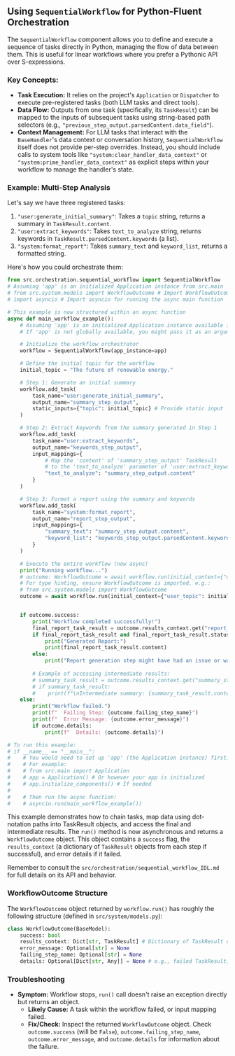 ## Using `SequentialWorkflow` for Python-Fluent Orchestration

The `SequentialWorkflow` component allows you to define and execute a sequence of tasks directly in Python, managing the flow of data between them. This is useful for linear workflows where you prefer a Pythonic API over S-expressions.

### Key Concepts:

*   **Task Execution:** It relies on the project's `Application` or `Dispatcher` to execute pre-registered tasks (both LLM tasks and direct tools).
*   **Data Flow:** Outputs from one task (specifically, its `TaskResult`) can be mapped to the inputs of subsequent tasks using string-based path selectors (e.g., `"previous_step_output.parsedContent.data_field"`).
*   **Context Management:** For LLM tasks that interact with the `BaseHandler`'s data context or conversation history, `SequentialWorkflow` itself does not provide per-step overrides. Instead, you should include calls to system tools like `"system:clear_handler_data_context"` or `"system:prime_handler_data_context"` as explicit steps within your workflow to manage the handler's state.

### Example: Multi-Step Analysis

Let's say we have three registered tasks:
1.  `"user:generate_initial_summary"`: Takes a `topic` string, returns a summary in `TaskResult.content`.
2.  `"user:extract_keywords"`: Takes `text_to_analyze` string, returns keywords in `TaskResult.parsedContent.keywords` (a list).
3.  `"system:format_report"`: Takes `summary_text` and `keyword_list`, returns a formatted string.

Here's how you could orchestrate them:

```python
from src.orchestration.sequential_workflow import SequentialWorkflow
# Assuming 'app' is an initialized Application instance from src.main
# from src.system.models import WorkflowOutcome # Import WorkflowOutcome
# import asyncio # Import asyncio for running the async main function

# This example is now structured within an async function
async def main_workflow_example():
    # Assuming 'app' is an initialized Application instance available in this scope
    # If 'app' is not globally available, you might pass it as an argument to main_workflow_example

    # Initialize the workflow orchestrator
    workflow = SequentialWorkflow(app_instance=app)

    # Define the initial topic for the workflow
    initial_topic = "The future of renewable energy."

    # Step 1: Generate an initial summary
    workflow.add_task(
        task_name="user:generate_initial_summary",
        output_name="summary_step_output",
        static_inputs={"topic": initial_topic} # Provide static input
    )

    # Step 2: Extract keywords from the summary generated in Step 1
    workflow.add_task(
        task_name="user:extract_keywords",
        output_name="keywords_step_output",
        input_mappings={
            # Map the 'content' of 'summary_step_output' TaskResult
            # to the 'text_to_analyze' parameter of 'user:extract_keywords'
            "text_to_analyze": "summary_step_output.content"
        }
    )

    # Step 3: Format a report using the summary and keywords
    workflow.add_task(
        task_name="system:format_report",
        output_name="report_step_output",
        input_mappings={
            "summary_text": "summary_step_output.content",
            "keyword_list": "keywords_step_output.parsedContent.keywords"
        }
    )

    # Execute the entire workflow (now async)
    print("Running workflow...")
    # outcome: WorkflowOutcome = await workflow.run(initial_context={"user_topic": initial_topic})
    # For type hinting, ensure WorkflowOutcome is imported, e.g.:
    # from src.system.models import WorkflowOutcome
    outcome = await workflow.run(initial_context={"user_topic": initial_topic})


    if outcome.success:
        print("Workflow completed successfully!")
        final_report_task_result = outcome.results_context.get("report_step_output")
        if final_report_task_result and final_report_task_result.status == "COMPLETE":
            print("Generated Report:")
            print(final_report_task_result.content)
        else:
            print("Report generation step might have had an issue or was not found in results_context.")
        
        # Example of accessing intermediate results:
        # summary_task_result = outcome.results_context.get("summary_step_output")
        # if summary_task_result:
        #    print(f"\nIntermediate summary: {summary_task_result.content[:100]}...")
    else:
        print("Workflow failed.")
        print(f"  Failing Step: {outcome.failing_step_name}")
        print(f"  Error Message: {outcome.error_message}")
        if outcome.details:
            print(f"  Details: {outcome.details}")

# To run this example:
# if __name__ == "__main__":
#    # You would need to set up 'app' (the Application instance) first.
#    # For example:
#    # from src.main import Application
#    # app = Application() # Or however your app is initialized
#    # app.initialize_components() # If needed
#
#    # Then run the async function:
#    # asyncio.run(main_workflow_example())
```
This example demonstrates how to chain tasks, map data using dot-notation paths into TaskResult objects, and access the final and intermediate results. The `run()` method is now asynchronous and returns a `WorkflowOutcome` object. This object contains a `success` flag, the `results_context` (a dictionary of `TaskResult` objects from each step if successful), and error details if it failed.

Remember to consult the `src/orchestration/sequential_workflow_IDL.md` for full details on its API and behavior.

### WorkflowOutcome Structure

The `WorkflowOutcome` object returned by `workflow.run()` has roughly the following structure (defined in `src/system/models.py`):

```python
class WorkflowOutcome(BaseModel):
    success: bool
    results_context: Dict[str, TaskResult] # Dictionary of TaskResult objects
    error_message: Optional[str] = None
    failing_step_name: Optional[str] = None
    details: Optional[Dict[str, Any]] = None # e.g., failed TaskResult, resolution error
```

### Troubleshooting

*   **Symptom:** Workflow stops, `run()` call doesn't raise an exception directly but returns an object.
    *   **Likely Cause:** A task within the workflow failed, or input mapping failed.
    *   **Fix/Check:** Inspect the returned `WorkflowOutcome` object. Check `outcome.success` (will be `False`), `outcome.failing_step_name`, `outcome.error_message`, and `outcome.details` for information about the failure.

